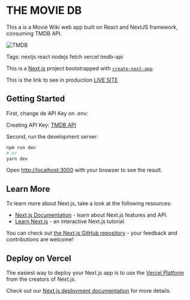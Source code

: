 # THE MOVIE DB
This a is a Movie Wiki web app built on React and NextJS framework, consuming TMDB API.

![TMDB](https://israelsousa.com.br/temp/print-tmdb-challenge.png)

Tags: nextjs react nodejs fetch vercel tmdb-api

This is a [Next.js](https://nextjs.org/) project bootstrapped with [`create-next-app`](https://github.com/israelsousa21/promobit).

This is the link to see in production [LIVE SITE](https://promobit.israelsousa.com.br/)

## Getting Started

First, change de API Key on .env:

Creating API Key: [TMDB API](https://developers.themoviedb.org/3/getting-started/introduction)

Second, run the development server:

```bash
npm run dev
# or
yarn dev
```

Open [http://localhost:3000](http://localhost:3000) with your browser to see the result.

## Learn More

To learn more about Next.js, take a look at the following resources:

- [Next.js Documentation](https://nextjs.org/docs) - learn about Next.js features and API.
- [Learn Next.js](https://nextjs.org/learn) - an interactive Next.js tutorial.

You can check out [the Next.js GitHub repository](https://github.com/vercel/next.js/) - your feedback and contributions are welcome!

## Deploy on Vercel

The easiest way to deploy your Next.js app is to use the [Vercel Platform](https://vercel.com/import?utm_medium=default-template&filter=next.js&utm_source=create-next-app&utm_campaign=create-next-app-readme) from the creators of Next.js.

Check out our [Next.js deployment documentation](https://nextjs.org/docs/deployment) for more details.